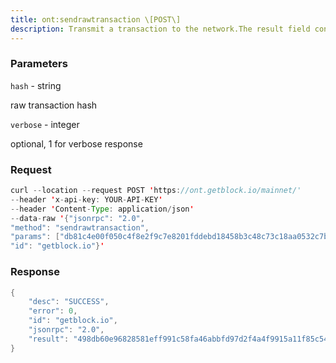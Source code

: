 ```yaml
---
title: ont:sendrawtransaction \[POST\]
description: Transmit a transaction to the network.The result field contains the transaction hash.
---
```


### Parameters


`hash` - string

raw transaction hash

`verbose` - integer

optional, 1 for verbose response

### Request

``` java
curl --location --request POST 'https://ont.getblock.io/mainnet/' 
--header 'x-api-key: YOUR-API-KEY' 
--header 'Content-Type: application/json' 
--data-raw '{"jsonrpc": "2.0",
"method": "sendrawtransaction",
"params": ["db81c4e00f050c4f8e2f9c7e8201fddebd18458b3c48c73c18aa0532c7b5c43c", 1],
"id": "getblock.io"}'
```

###  Response

``` java
{
    "desc": "SUCCESS",
    "error": 0,
    "id": "getblock.io",
    "jsonrpc": "2.0",
    "result": "498db60e96828581eff991c58fa46abbfd97d2f4a4f9915a11f85c54f2a2fedf"
}
```

